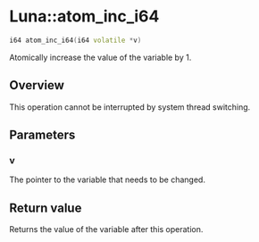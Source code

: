 # Luna::atom_inc_i64

```c++
i64 atom_inc_i64(i64 volatile *v)
```

Atomically increase the value of the variable by 1. 

## Overview
This operation cannot be interrupted by system thread switching. 

## Parameters
### v
The pointer to the variable that needs to be changed. 

## Return value
Returns the value of the variable after this operation. 

